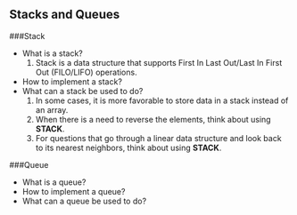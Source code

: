 ## <a name='toc'>Stacks and Queues</a>

###Stack
* What is a stack?
  1. Stack is a data structure that supports First In Last Out/Last In First Out (FILO/LIFO) operations.
* How to implement a stack?
* What can a stack be used to do?
  1. In some cases, it is more favorable to store data in a stack instead of an array.
  2. When there is a need to reverse the elements, think about using **STACK**.
  3. For questions that go through a linear data structure and look back to its nearest neighbors, think about using **STACK**.



###Queue
* What is a queue?
* How to implement a queue?
* What can a queue be used to do?


